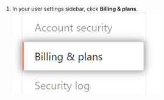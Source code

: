 1. In your user settings sidebar, click **Billing & plans**.
![Billing & plans settings](/assets/images/help/settings/settings-sidebar-billing-plans.png)
